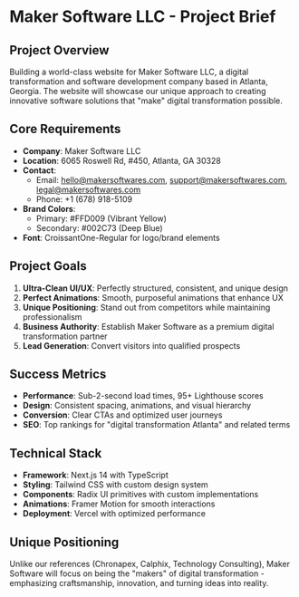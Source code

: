 # Maker Software LLC - Project Brief

## Project Overview
Building a world-class website for Maker Software LLC, a digital transformation and software development company based in Atlanta, Georgia. The website will showcase our unique approach to creating innovative software solutions that "make" digital transformation possible.

## Core Requirements
- **Company**: Maker Software LLC
- **Location**: 6065 Roswell Rd, #450, Atlanta, GA 30328
- **Contact**: 
  - Email: hello@makersoftwares.com, support@makersoftwares.com, legal@makersoftwares.com
  - Phone: +1 (678) 918-5109
- **Brand Colors**: 
  - Primary: #FFD009 (Vibrant Yellow)
  - Secondary: #002C73 (Deep Blue)
- **Font**: CroissantOne-Regular for logo/brand elements

## Project Goals
1. **Ultra-Clean UI/UX**: Perfectly structured, consistent, and unique design
2. **Perfect Animations**: Smooth, purposeful animations that enhance UX
3. **Unique Positioning**: Stand out from competitors while maintaining professionalism
4. **Business Authority**: Establish Maker Software as a premium digital transformation partner
5. **Lead Generation**: Convert visitors into qualified prospects

## Success Metrics
- **Performance**: Sub-2-second load times, 95+ Lighthouse scores
- **Design**: Consistent spacing, animations, and visual hierarchy
- **Conversion**: Clear CTAs and optimized user journeys
- **SEO**: Top rankings for "digital transformation Atlanta" and related terms

## Technical Stack
- **Framework**: Next.js 14 with TypeScript
- **Styling**: Tailwind CSS with custom design system
- **Components**: Radix UI primitives with custom implementations
- **Animations**: Framer Motion for smooth interactions
- **Deployment**: Vercel with optimized performance

## Unique Positioning
Unlike our references (Chronapex, Calphix, Technology Consulting), Maker Software will focus on being the "makers" of digital transformation - emphasizing craftsmanship, innovation, and turning ideas into reality.
